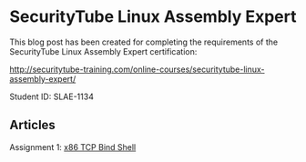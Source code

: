 # SecurityTube Linux Assembly Expert

This blog post has been created for completing the requirements of the SecurityTube Linux Assembly Expert certification:

http://securitytube-training.com/online-courses/securitytube-linux-assembly-expert/

Student ID: SLAE-1134

## Articles

Assignment 1: [x86 TCP Bind Shell](https://deceiveyour.team/2018/08/19/tcp-ipv4-ipv6-and-dual-stack-bind-shell/)
